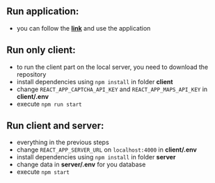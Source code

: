 ## Run application:

- you can follow the **[link](https://drugs-shop.fun)** and use the application 

## Run only client:

-  to run the client part on the local server, you need to download the repository
-  install dependencies using `npm install` in folder **client**
-  change `REACT_APP_CAPTCHA_API_KEY` and `REACT_APP_MAPS_API_KEY` in **client/.env**
-  execute `npm run start`

## Run client and server:

-  everything in the previous steps
-  change `REACT_APP_SERVER_URL` on `localhost:4000` in **client/.env**
-  install dependencies using `npm install` in folder **server**
-  change data in **server/.env** for you database
-  execute `npm start`